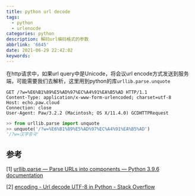 ```yaml
---
title: python url decode
tags:
  - python
  - urlenocde
categories: python
description: 解码url编码格式的参数
abbrlink: '6645'
date: 2021-06-29 22:42:02
keywords:
---
```


在http请求中，如果url query中是Unicode，将会议url encode方式发送到服务端，可能需要我们去解析，这里用到python的库`urllib.parse.unquote`

```http
GET /?w=%E6%B1%89%E5%AD%97%EC%A4%91%EA%B5%AD HTTP/1.1
Content-Type: application/x-www-form-urlencoded; charset=utf-8
Host: echo.paw.cloud
Connection: close
User-Agent: Paw/3.2.2 (Macintosh; OS X/11.4.0) GCDHTTPRequest
```



```python
>> from urllib.parse import unquote
>> unquote('/?w=%E6%B1%89%E5%AD%97%EC%A4%91%EA%B5%AD')
'/?w=汉字중국'
```





## 参考

[1] [urllib.parse — Parse URLs into components — Python 3.9.6 documentation](https://docs.python.org/3/library/urllib.parse.html#urllib.parse.unquote)

[2] [encoding - Url decode UTF-8 in Python - Stack Overflow](https://stackoverflow.com/questions/16566069/url-decode-utf-8-in-python)

